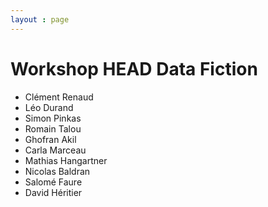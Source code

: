 ```yaml
---
layout : page
---
```


# Workshop HEAD Data Fiction

* Clément Renaud
* Léo Durand
* Simon Pinkas
* Romain Talou
* Ghofran Akil
* Carla Marceau
* Mathias Hangartner
* Nicolas Baldran
* Salomé Faure
* David Héritier
